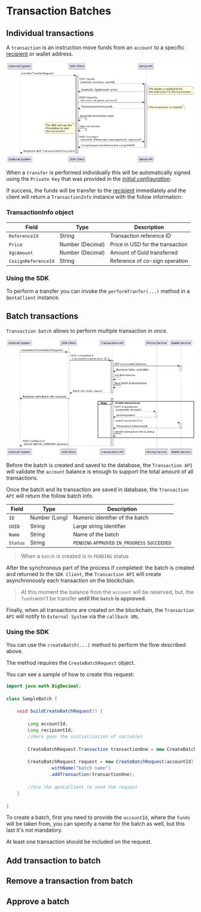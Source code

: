 # Transaction Batches

## Individual transactions

A `transaction` is an instruction move funds from an `account` to a specific [recipient](../recipients) or wallet address.

![perform_individual_transaction.png](perform_individual_transaction.png)

When a `transfer` is performed individually this will be automatically signed using the `Private Key` that was provided in the [_initial configuration_](../../README.md#step-3--initialize-the-qenta-client).

If success, the funds will be transfer to the [recipient](../recipients) immediately and the client will return a `TransactionInfo` instance with the follow information:

### TransactionInfo object

| Field               | Type             | Description                      |
|---------------------|------------------|----------------------------------|
| `ReferenceId`       | String           | Transaction reference ID         |
| `Price`             | Number (Decimal) | Price in USD for the transaction |
| `XgcAmount`         | Number (Decimal) | Amount of Gold transferred       |
| `CosignReferenceId` | String           | Reference of co-sign operation   |

### Using the SDK

To perform a transfer you can invoke the `performTranfer(...)` method in a `QentaClient` instance.



## Batch transactions

`Transaction batch` allows to perform multiple transaction in once.

![create_batch.png](create_batch.png)

Before the batch is created and saved to the database, the `Transaction API` will validate the `account` balance is
enough to support the total amount of all transactions.

Once the batch and its transaction are saved in database, the `Transaction API` will return the follow batch info.

| Field    | Type          | Description                                    |
|----------|---------------|------------------------------------------------|
| `ID`     | Number (Long) | Numeric identifier of the batch                |
| `UUID`   | String        | Large string identifier                        |
| `Name`   | String        | Name of the batch                              |
| `Status` | String        | `PENDING` `APPROVED` `IN_PROGRESS` `SUCCEEDED` |

> When a `batch` is created is in `PENDING` status

After the synchronous part of the process if completed: the batch is created and returned to the `SDK Client`, the `Transaction API` will create asynchronously each transaction on the blockchain.

> At this moment the balance from the `account` will be reserved, but, the `funds`won't be transfer __until the `batch` is approved__.

Finally, when all transactions are created on the blockchain, the `Transaction API` will notify to `External System` via the `callback URL`

### Using the SDK

You can use the `createBatch(...)` method to perform the flow described above.

The method requires the `CreateBatchRequest` object.

You can see a sample of how to create this request:

```java
import java.math.BigDecimal;

class SampleBatch {

    void buildCreateBatchRequest() {

        Long accountId;
        Long recipientId;
        //Here goes the initialization of variables

        CreateBatchRequest.Transaction transactionOne = new CreateBatchRequest.Transaction(recipientId, TransactionCurrency.USD, new BigDecimal("10.00"));

        CreateBatchRequest request = new CreateBatchRequest(accountId)
                .withName("batch name")
                .addTransaction(transactionOne);

        //Use the qentaClient to send the request
    }
    
}
```

To create a batch, first you need to provide the `accountId`, where the `funds` will be taken from, you can specify a name for the batch as well, but this last it's not mandatory.

At least one transaction should be included on the request.



## Add transaction to batch

## Remove a transaction from batch

## Approve a batch


